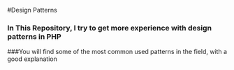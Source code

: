 #Design Patterns
### In This Repository, I try to get more experience with design patterns in PHP
###You will find some of the most common used patterns in the field, with a good explanation

